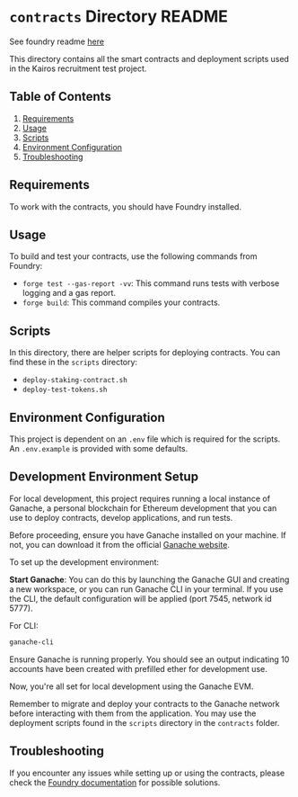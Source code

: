 # `contracts` Directory README

See foundry readme [here](docs/FOUNRY_README.md)

This directory contains all the smart contracts and deployment scripts used in the Kairos recruitment test project.

## Table of Contents

1. [Requirements](#requirements)
2. [Usage](#usage)
3. [Scripts](#scripts)
4. [Environment Configuration](#environment-configuration)
5. [Troubleshooting](#troubleshooting)

## Requirements

To work with the contracts, you should have Foundry installed.

## Usage

To build and test your contracts, use the following commands from Foundry:

- `forge test --gas-report -vv`: This command runs tests with verbose logging and a gas report.
- `forge build`: This command compiles your contracts.

## Scripts

In this directory, there are helper scripts for deploying contracts. You can find these in the `scripts` directory:

- `deploy-staking-contract.sh`
- `deploy-test-tokens.sh`

## Environment Configuration

This project is dependent on an `.env` file which is required for the scripts. An `.env.example` is provided with some defaults.

## Development Environment Setup

For local development, this project requires running a local instance of Ganache, a personal blockchain for Ethereum development that you can use to deploy contracts, develop applications, and run tests.

Before proceeding, ensure you have Ganache installed on your machine. If not, you can download it from the official [Ganache website](https://www.trufflesuite.com/ganache).

To set up the development environment:

**Start Ganache**: You can do this by launching the Ganache GUI and creating a new workspace, or you can run Ganache CLI in your terminal. If you use the CLI, the default configuration will be applied (port 7545, network id 5777).

For CLI:

```bash
ganache-cli
```

Ensure Ganache is running properly. You should see an output indicating 10 accounts have been created with prefilled ether for development use.

Now, you're all set for local development using the Ganache EVM.

Remember to migrate and deploy your contracts to the Ganache network before interacting with them from the application. You may use the deployment scripts found in the `scripts` directory in the `contracts` folder.

## Troubleshooting

If you encounter any issues while setting up or using the contracts, please check the [Foundry documentation](https://book.getfoundry.sh/) for possible solutions.
